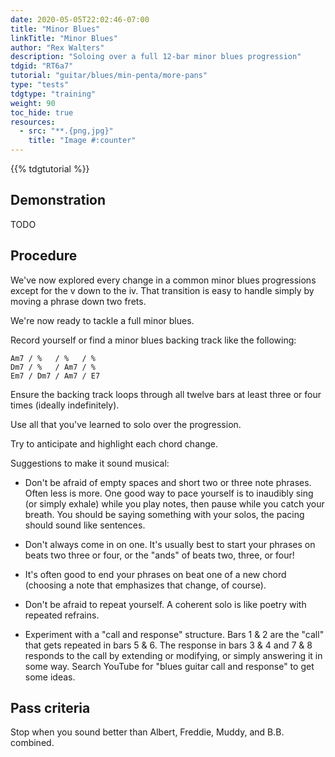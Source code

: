 ```yaml
---
date: 2020-05-05T22:02:46-07:00
title: "Minor Blues"
linkTitle: "Minor Blues"
author: "Rex Walters"
description: "Soloing over a full 12-bar minor blues progression"
tdgid: "RT6a7"
tutorial: "guitar/blues/min-penta/more-pans"
type: "tests"
tdgtype: "training"
weight: 90
toc_hide: true
resources:
  - src: "**.{png,jpg}"
    title: "Image #:counter"
---
```


{{% tdgtutorial %}}

## Demonstration

TODO

## Procedure

We've now explored every change in a common minor blues progressions except for
the v down to the iv. That transition is easy to handle simply by moving a
phrase down two frets.

We're now ready to tackle a full minor blues.

Record yourself or find a minor blues backing track like the following:

    Am7 / %   / %   / %
    Dm7 / %   / Am7 / %
    Em7 / Dm7 / Am7 / E7

Ensure the backing track loops through all twelve bars at least three or four
times (ideally indefinitely).

Use all that you've learned to solo over the progression.

Try to anticipate and highlight each chord change.

Suggestions to make it sound musical:

* Don't be afraid of empty spaces and short two or three note phrases. Often
  less is more. One good way to pace yourself is to inaudibly sing (or simply exhale)
  while you play notes, then pause while you catch your breath. You should be
  saying something with your solos, the pacing should sound like sentences.

* Don't always come in on one. It's usually best to start your phrases on beats
  two three or four, or the "ands" of beats two, three, or four!

* It's often good to end your phrases on beat one of a new chord (choosing a
  note that emphasizes that change, of course).

* Don't be afraid to repeat yourself. A coherent solo is like poetry with
  repeated refrains.

* Experiment with a "call and response" structure. Bars 1 & 2 are the "call"
  that gets repeated in bars 5 & 6. The response in bars 3 & 4 and 7 & 8
  responds to the call by extending or modifying, or simply answering it in some
  way. Search YouTube for "blues guitar call and response" to get some ideas.

## Pass criteria

Stop when you sound better than Albert, Freddie, Muddy, and B.B. combined.
